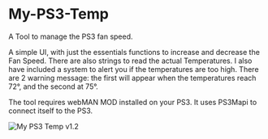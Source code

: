 # My-PS3-Temp

A Tool to manage the PS3 fan speed.

A simple UI, with just the essentials functions to increase and decrease the Fan Speed.
There are also strings to read the actual Temperatures.
I also have included a system to alert you if the temperatures are too high. There are 2 warning message: the first will appear when the temperatures reach 72°, and the second at 75°.

The tool requires webMAN MOD installed on your PS3. It uses PS3Mapi to connect itself to the PS3.

<img src="https://www.lizsrv.altervista.org/image.php?di=OPOA" alt="My PS3 Temp v1.2" />
